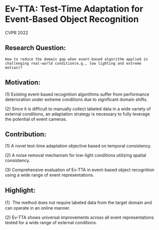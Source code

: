# Ev-TTA: Test-Time Adaptation for Event-Based Object Recognition

CVPR 2022

## Research Question:
    How to reduce the domain gap when event-based algorithm applied in challenging real-world condition(e.g., low lighting and extreme motion)?
    
## Motivation:
(1) Existing event-based recognition algorithms suffer from performance deterioration under extreme conditions due to significant domain shifts.

(2) Since it is difficult to manually collect labeled data in a wide variety of external conditions, an adaptation strategy is necessary to fully leverage the potential of event cameras.

## Contribution:
(1) A novel test-time adaptation objective based on temporal consistency.

(2) A noise removal mechanism for low-light conditions utilizing spatial consistency.

(3) Comprehensive evaluation of Ev-TTA in event-based object recognition using a wide range of event representations.

## Highlight:
(1）The method does not require labeled data from the target domain and can operate in an online manner.

(2) Ev-TTA shows universal improvements across all event representations tested for a wide range of external conditions.